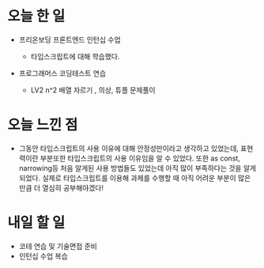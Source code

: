 # 오늘 한 일

-   프리온보딩 프론트엔드 인턴십 수업

    -   타입스크립트에 대해 학습했다.

-   프로그래머스 코딩테스트 연습

    -   LV2 n^2 배열 자르기 , 의상, 튜플 문제풀이

# 오늘 느낀 점

-   그동안 타입스크립트의 사용 이유에 대해 안정성만이라고 생각하고 있었는데, 표현력이란 부분또한 타입스크립트의 사용 이유임을 알 수 있었다. 또한 as const, narrowing등 처음 알게된 사용 방법들도 있었는데 아직 많이 부족하다는 것을 알게되었다. 실제로 타입스크립트를 이용해 과제를 수행할 때 아직 어려운 부분이 많은만큼 더 열심히 공부해야겠다!

# 내일 할 일

-   코테 연습 및 기술면접 준비
-   인턴십 수업 복습
